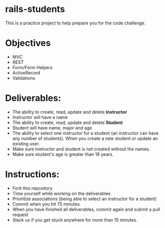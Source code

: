 # rails-students

This is a practice project to help prepare you for the code challenge.

# Objectives
+ MVC
+ REST
+ Form/Form Helpers
+ ActiveRecord
+ Validations

# Deliverables:

* The ability to create, read, update and delete **Instructor**
* Instructor will have a name
* The ability to create, read, update and delete **Student**
* Student will have name, major and age
* The ability to select one instructor for a student (an instructor can have any number of students). When you create a new student or update an existing user.
* Make sure instructor and student is not created without the names.
* Make sure student's age is greater than 18 years.

# Instructions:
* Fork this repository
* Time yourself while working on the deliverables
* Prioritize associations (being able to select an instructor for a student)
* Commit when you hit 75 minutes
* When you have finished all deliverables, commit again and submit a pull request
* Slack us if you get stuck anywhere for more than 15 minutes.
